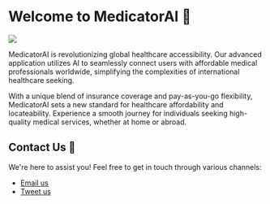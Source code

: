 # Welcome to MedicatorAI 👋

<img src="https://raw.githubusercontent.com/MedicatorAI/.github/master/assets/header.jpg">

MedicatorAI is revolutionizing global healthcare accessibility. Our advanced application utilizes AI to seamlessly connect users with affordable medical professionals worldwide, simplifying the complexities of international healthcare seeking.

With a unique blend of insurance coverage and pay-as-you-go flexibility, MedicatorAI sets a new standard for healthcare affordability and locateability. Experience a smooth journey for individuals seeking high-quality medical services, whether at home or abroad.

## Contact Us 👋
We're here to assist you! Feel free to get in touch through various channels:

- [Email us](mailto:info@medicatorai.com)
- [Tweet us](https://twitter.com/MedicatorAI)
